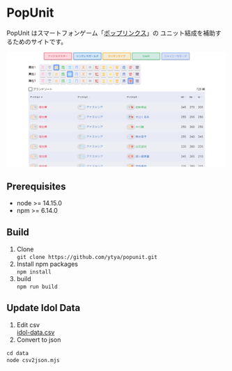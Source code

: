 # PopUnit

PopUnit はスマートフォンゲーム「[ポップリンクス](https://poplinks.idolmaster-official.jp/)」の
ユニット結成を補助するためのサイトです。

![thumbnail](./.github/thumbnail.png)

## Prerequisites

- node >= 14.15.0
- npm >= 6.14.0

## Build

1. Clone  
  ```git clone https://github.com/ytya/popunit.git```
2. Install npm packages  
  ```npm install```
3. build  
  ```npm run build```

## Update Idol Data

1. Edit csv  
  [idol-data.csv](data/idol-data.csv)
2. Convert to json  
  ```
  cd data
  node csv2json.mjs
  ```
